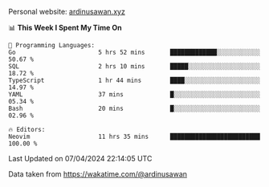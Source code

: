 Personal website: [ardinusawan.xyz](https://ardinusawan.xyz)

<!--START_SECTION:waka-->
📊 **This Week I Spent My Time On** 

```text
💬 Programming Languages: 
Go                       5 hrs 52 mins       █████████████░░░░░░░░░░░░   50.67 % 
SQL                      2 hrs 10 mins       █████░░░░░░░░░░░░░░░░░░░░   18.72 % 
TypeScript               1 hr 44 mins        ████░░░░░░░░░░░░░░░░░░░░░   14.97 % 
YAML                     37 mins             █░░░░░░░░░░░░░░░░░░░░░░░░   05.34 % 
Bash                     20 mins             █░░░░░░░░░░░░░░░░░░░░░░░░   02.96 % 

🔥 Editors: 
Neovim                   11 hrs 35 mins      █████████████████████████   100.00 % 
```


 Last Updated on 07/04/2024 22:14:05 UTC
<!--END_SECTION:waka-->
Data taken from https://wakatime.com/@ardinusawan

